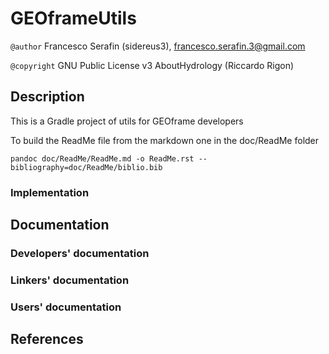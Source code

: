 # GEOframeUtils

`@author` Francesco Serafin (sidereus3), francesco.serafin.3@gmail.com

`@copyright` GNU Public License v3 AboutHydrology (Riccardo Rigon)

## Description

This is a Gradle project of utils for GEOframe developers

To build the ReadMe file from the markdown one in the doc/ReadMe folder

    pandoc doc/ReadMe/ReadMe.md -o ReadMe.rst --bibliography=doc/ReadMe/biblio.bib

### Implementation

## Documentation

### Developers' documentation

### Linkers' documentation

### Users' documentation

## References
